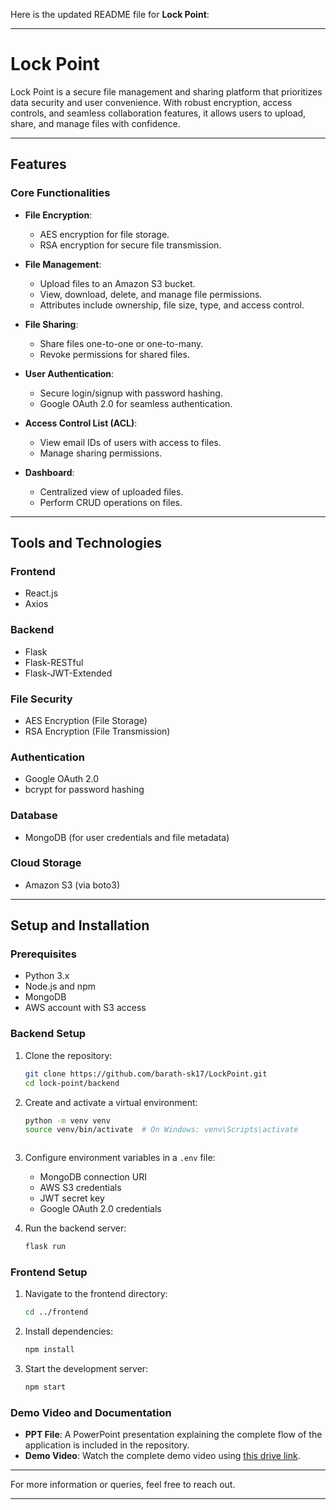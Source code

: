 Here is the updated README file for **Lock Point**:

---

# **Lock Point**  

Lock Point is a secure file management and sharing platform that prioritizes data security and user convenience. With robust encryption, access controls, and seamless collaboration features, it allows users to upload, share, and manage files with confidence.  

---

## **Features**  

### **Core Functionalities**  
- **File Encryption**:  
  - AES encryption for file storage.  
  - RSA encryption for secure file transmission.  

- **File Management**:  
  - Upload files to an Amazon S3 bucket.  
  - View, download, delete, and manage file permissions.  
  - Attributes include ownership, file size, type, and access control.  

- **File Sharing**:  
  - Share files one-to-one or one-to-many.  
  - Revoke permissions for shared files.  

- **User Authentication**:  
  - Secure login/signup with password hashing.  
  - Google OAuth 2.0 for seamless authentication.  

- **Access Control List (ACL)**:  
  - View email IDs of users with access to files.  
  - Manage sharing permissions.  

- **Dashboard**:  
  - Centralized view of uploaded files.  
  - Perform CRUD operations on files.  

---

## **Tools and Technologies**  

### **Frontend**  
- React.js  
- Axios  

### **Backend**  
- Flask  
- Flask-RESTful  
- Flask-JWT-Extended  

### **File Security**  
- AES Encryption (File Storage)  
- RSA Encryption (File Transmission)  

### **Authentication**  
- Google OAuth 2.0  
- bcrypt for password hashing  

### **Database**  
- MongoDB (for user credentials and file metadata)  

### **Cloud Storage**  
- Amazon S3 (via boto3)  

---

## **Setup and Installation**  

### **Prerequisites**  
- Python 3.x  
- Node.js and npm  
- MongoDB  
- AWS account with S3 access  

### **Backend Setup**  
1. Clone the repository:  
   ```bash
   git clone https://github.com/barath-sk17/LockPoint.git
   cd lock-point/backend
   ```  
2. Create and activate a virtual environment:  
   ```bash
   python -m venv venv  
   source venv/bin/activate  # On Windows: venv\Scripts\activate  
   ```  
   ```  
3. Configure environment variables in a `.env` file:  
   - MongoDB connection URI  
   - AWS S3 credentials  
   - JWT secret key  
   - Google OAuth 2.0 credentials  

4. Run the backend server:  
   ```bash
   flask run  
   ```  

### **Frontend Setup**  
1. Navigate to the frontend directory:  
   ```bash
   cd ../frontend  
   ```  
2. Install dependencies:  
   ```bash
   npm install  
   ```  
3. Start the development server:  
   ```bash
   npm start  
   ```  

### **Demo Video and Documentation**  
- **PPT File**: A PowerPoint presentation explaining the complete flow of the application is included in the repository.  
- **Demo Video**: Watch the complete demo video using [this drive link](#).  

---  

For more information or queries, feel free to reach out.  

---
